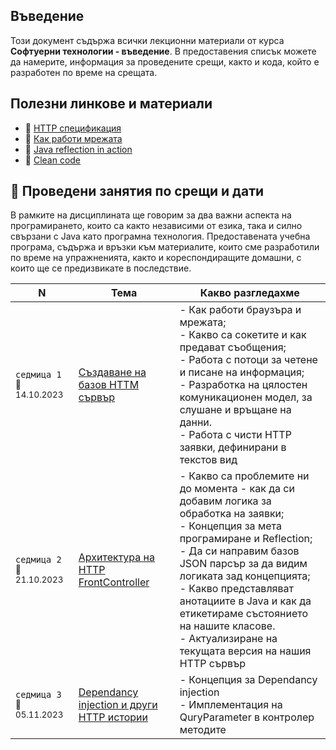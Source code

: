 ## Въведение
Този документ съдържа всички лекционни материали от курса **Софтуерни технологии - въведение**. В предоставения списък можете да намерите, информация за проведените срещи, както и кода, който е разработен по време на срещата.

## Полезни линкове и материали
- 🔗 [HTTP спецификация](https://developer.mozilla.org/en-US/docs/Web/HTTP/Resources_and_specifications)
- 🔗 [Как работи мрежата](https://developer.mozilla.org/en-US/docs/Learn/Getting_started_with_the_web/How_the_Web_works)
- 📖 [Java reflection in action](https://github.com/ankuanand/ImportantJavaBooks/blob/master/Java%20Reflection%20in%20Action%2C%202005.pdf)
- 📖 [Clean code](https://github.com/dev-marko/clean-code-book)

## 🚀 Проведени занятия по срещи и дати

В рамките на дисциплината ще говорим за два важни аспекта на програмирането, които са както независими от езика, така и силно свързани с Java като програмна технология. Предоставената учебна програма, съдържа и връзки към материалите, които сме разработили по време на упражненията, както и кореспондиращите домашни, с които ще се предизвикате в последствие. 

<table>
    <thead>
        <tr>
            <th width="120">N</th>
            <th width="280px">Тема</th>
            <th width="610px">Какво разгледахме</th>
        </tr>
    </thead>
    <tbody>
        <tr>
            <td>
                <code>седмица 1</code><br>
                <sub>📅14.10.2023</sub>
            </td>
            <td>
                <a href="./lesson-1/README.md">
                    Създаване на базов HTTM сървър
                </a>
            </td>
            <td>
            - Как работи браузъра и мрежата; <br>
            - Какво са сокетите и как предават съобщения; <br>
            - Работа с потоци за четене и писане на информация; <br>
            - Разработка на цялостен комуникационен модел, за слушане и връщане на данни. <br>
            - Работа с чисти HTTP заявки, дефинирани в текстов вид
            </td>
        </tr>
        <tr>
            <td>
                <code>седмица 2</code>
                <br>
                <sub>📅21.10.2023</sub>
            </td>
            <td>
                <a href="./lesson-1/README.md">
                    Архитектура на HTTP FrontController
                </a>            
            </td>
            <td>
            - Какво са проблемите ни до момента - как да си добавим логика за обработка на заявки;  <br>
            - Концепция за мета програмиране и Reflection;  <br>
            - Да си направим базов JSON парсър за да видим логиката зад концепцията;  <br>
            - Какво представляват анотациите в Java и как да етикетираме състоянието на нашите класове.  <br>
            - Актуализиране на текущата версия на нашия HTTP сървър
            </td>
        </tr>
        <tr>
            <td>
                <code>седмица 3</code>
                <br>
                <sub>📅05.11.2023</sub>
            </td>
            <td>
                <a href="./lesson-3/README.md">
                    Dependancy injection и други HTTP истории
                </a>
            </td>            
            <td>
            - Концепция за Dependancy injection  <br>
            - Имплементация на QuryParameter в контролер методите
            </td>
        </tr>
    <tbody>
</table>
